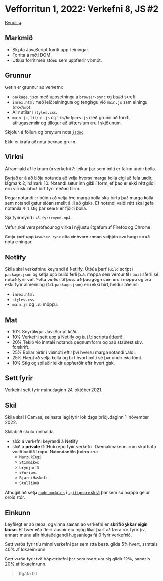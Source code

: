 # Vefforritun 1, 2022: Verkefni 8, JS #2

[Kynning](https://youtu.be/).

## Markmið

* Skipta JavaScript forriti upp í einingar.
* Forrita á móti DOM.
* Útbúa forrit með stöðu sem uppfærir viðmót.

## Grunnur

Gefin er grunnur að verkefni:

* `package.json` með uppsetningu á `browser-sync` og _build_ skrefi.
* `index.html` með leiðbeiningum og tengingu við `main.js` sem einingu (_module_).
* Allir stílar í `styles.css`.
* `main.js`, `lib/ui.js` og `lib/helpers.js` með grunni að forriti, athugasemdir og tillögur að útfærslum eru í skjölunum.

Skjölun á föllum og breytum nota [`jsdoc`](https://jsdoc.app/).

Ekki er krafa að nota þennan grunn.

## Virkni

Áframhald af leiknum úr verkefni 7: leikur þar sem bolti er falinn undir bolla.

Byrjað er á að biðja notanda að velja hversu marga bolla eigi að fela undir, lágmark 2, hámark 10. Notandi setur inn gildi í form, ef það er ekki rétt gildi eru villuskilaboð birt fyrir neðan form.

Þegar notandi er búinn að velja hve marga bolla skal birta það marga bolla sem notandi getur síðan smellt á til að giska. Ef notandi valdi rétt skal gefa notanda `N-1` stig þar sem `N` er fjöldi bolla.

Sjá fyrirmynd í `v8-fyrirmynd.mp4`.

Vefur skal vera prófaður og virka í nýjustu útgáfum af Firefox og Chrome.

Setja þarf upp `browser-sync` eða einhvern annan vefþjón svo hægt sé að nota einingar.

## Netlify

Skila skal verkefninu keyrandi á Netlify. Útbúa þarf `build` script í `package.json` og setja upp build ferli þ.a. mappa sem verður til í `build` ferli sé notuð fyrir vef. Þetta verður til þess að þau gögn sem eru i möppu og eru ekki fyrir almenning (t.d. `package.json`) eru ekki birt, heldur aðeins:

* `index.html`.
* `styles.css`.
* `main.js` og `lib` möppu.

## Mat

* 10% Snyrtilegur JavaScript kóði.
* 10% Verkefni sett upp á Netlify og `build` scripta útfærð.
* 20% Tekið við inntaki notanda gegnum form og það staðfest skv. forskrift.
* 25% Bollar birtir í viðmóti eftir því hversu marga notandi valdi.
* 25% Hægt að velja bolla og birt hvort bolti sé þar undir eða tómt.
* 10% Stig og spilaðir leikir uppfærðir eftir hvert gisk.

## Sett fyrir

Verkefni sett fyrir mánudaginn 24. október 2021.

## Skil

Skila skal í Canvas, seinasta lagi fyrir lok dags þriðjudaginn 1. nóvember 2022.

Skilaboð skulu innihalda:

* slóð á verkefni keyrandi á Netlify
* slóð á **private** GitHub repo fyrir verkefni. Dæmatímakennurum skal hafa verið boðið í repo. Notendanöfn þeirra eru:
  * `MarzukIngi`
  * `Stimmikex`
  * `brynjar13`
  * `ofurtumi`
  * `BjarniHaskoli`
  * `Stulli888`

Athugið að setja [`node_modules`](https://github.com/vefforritun/vef1-2022/blob/main/namsefni/21.taeki-tol/1.npm.md#node_modules) í [`.gitignore` skrá](https://github.com/vefforritun/vef1-2022/blob/main/namsefni/03.git/1.git.md#gitignore) þar sem sú mappa getur orðið stór.

## Einkunn

Leyfilegt er að ræða, og vinna saman að verkefni en **skrifið ykkar eigin lausn**. Ef tvær eða fleiri lausnir eru mjög líkar þarf að færa rök fyrir því, annars munu allir hlutaðeigandi hugsanlega fá 0 fyrir verkefnið.

Sett verða fyrir tíu minni verkefni þar sem átta bestu gilda 5% hvert, samtals 40% af lokaeinkunn.

Sett verða fyrir tvö hópverkefni þar sem hvort um sig gildir 10%, samtals 20% af lokaeinkunn.

> Útgáfa 0.1
